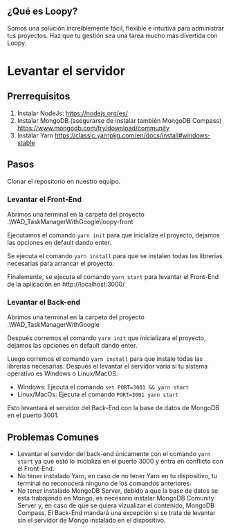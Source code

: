 ## ¿Qué es Loopy? 
Somos una solución increíblemente fácil, flexible e intuitiva para administrar tus proyectos. 
Haz que tu gestión sea una tarea mucho más divertida con Loopy.

# Levantar el servidor

## Prerrequisitos
1. Instalar NodeJs: https://nodejs.org/es/
2. Instalar MongoDB (asegurarse de instalar también MongoDB Compass) https://www.mongodb.com/try/download/community
3. Instalar Yarn https://classic.yarnpkg.com/en/docs/install#windows-stable

## Pasos
Clonar el repositorio en nuestro equipo.

### Levantar el Front-End

Abrimos una terminal en la carpeta del proyecto .\WAD_TaskManagerWithGoogle\loopy-front

Ejecutamos el comando `yarn init` para que inicialize el proyecto, dejamos las opciones en default dando enter.

Se ejecuta el comando `yarn install` para que se instalen todas las librerias necesarias para arrancar el proyecto.

Finalemente, se ejecuta el comando `yarn start` para levantar el Front-End de la aplicación en http://localhost:3000/

### Levantar el Back-end

Abrimos una terminal en la carpeta del proyecto .\WAD_TaskManagerWithGoogle

Después corremos el comando `yarn init` que inicializara el proyecto, dejamos las opciones en default dando enter.

Luego corremos el comando `yarn install` para que instale todas las librerias necesarias.
Después el levantar el servidor varía si tu sistema operativo es Windows o Linux/MacOS.

- Windows: Ejecuta el comando `set PORT=3001 && yarn start`
- Linux/MacOs: Ejecuta el comando `PORT=3001 yarn start`

Esto levantará el servidor del Back-End con la base de datos de MongoDB en el puerto 3001.

## Problemas Comunes

- Levantar el servidor del back-end únicamente con el comando `yarn start` ya que estó lo inicializa en el puerto 3000 y entra en conflicto con el Front-End.
- No tener instalado Yarn, en caso de no tener Yarn en tu dispositivo, tu terminal no reconocerá ninguno de los comandos anteriores.
- No tener instalado MongoDB Server, debido a que la base de datos se esta trabajando en Mongo, es necesario instalar MongoDB Comunity Server y, en caso de que se quiera vizualizar el contenido, MongoDB Compass. El Back-End mandará una excepción si se trata de levantar sin el servidor de Mongo instalado en el dispositivo.
